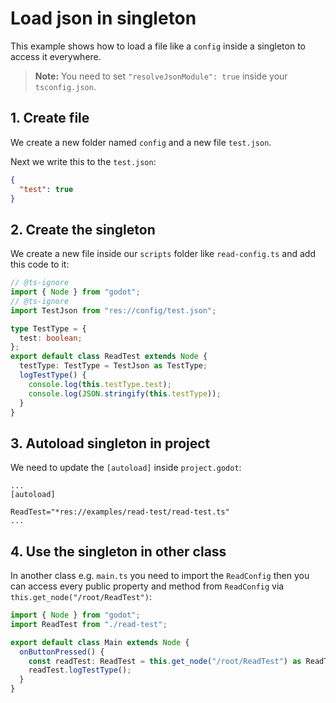 # Load json in singleton

This example shows how to load a file like a `config` inside a singleton to access it everywhere.

> **Note:** You need to set `"resolveJsonModule": true` inside your `tsconfig.json`.

## 1. Create file

We create a new folder named `config` and a new file `test.json`.

Next we write this to the `test.json`:

```json title="test.json"
{
  "test": true
}
```

## 2. Create the singleton

We create a new file inside our `scripts` folder like `read-config.ts` and add this code to it:

```ts title="read-config.ts"
// @ts-ignore
import { Node } from "godot";
// @ts-ignore
import TestJson from "res://config/test.json";

type TestType = {
  test: boolean;
};
export default class ReadTest extends Node {
  testType: TestType = TestJson as TestType;
  logTestType() {
    console.log(this.testType.test);
    console.log(JSON.stringify(this.testType));
  }
}
```

## 3. Autoload singleton in project

We need to update the `[autoload]` inside `project.godot`:

```text title="project.godot"
...
[autoload]

ReadTest="*res://examples/read-test/read-test.ts"
...
```

## 4. Use the singleton in other class

In another class e.g. `main.ts` you need to import the `ReadConfig` then you
can access every public property and method from `ReadConfig` via
`this.get_node("/root/ReadTest")`:

```ts title="main.ts"
import { Node } from "godot";
import ReadTest from "./read-test";

export default class Main extends Node {
  onButtonPressed() {
    const readTest: ReadTest = this.get_node("/root/ReadTest") as ReadTest;
    readTest.logTestType();
  }
}
```
